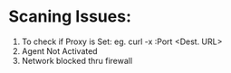 # Scaning Issues:

1. To check if Proxy is Set: eg. curl -x <proxy IP>:Port <Dest. URL>
2. Agent Not Activated
3. Network blocked thru firewall
